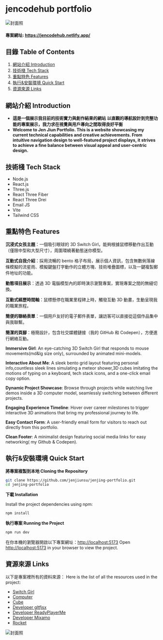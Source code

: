 # jencodehub portfolio

<img src="hhttps://hackmd-prod-images.s3-ap-northeast-1.amazonaws.com/uploads/upload_6490648908f256c798868346a738abad.png?AWSAccessKeyId=AKIA3XSAAW6AWSKNINWO&Expires=1732541670&Signature=f2%2BxarSrtbTB6bOVvsBqzD%2BtySA%3D" alt="封面照" />

#### 專案網址: https://jencodehub.netlify.app/

## <a name="table">目錄 Table of Contents</a>

1. [網站介紹 Introduction](#introduction)
2. [技術棧 Tech Stack](#tech-stack)
3. [重點特色 Features](#features)
4. [執行&安裝環境 Quick Start](#quick-start)
5. [資源來源 Links](#links)

## <a name="introduction">網站介紹 Introduction</a>

- **這是一個展示我目前的技術實力與創作結果的網站**
  **以直觀的導航設計到完整功能的專案展示，我力求在視覺與用戶導向之間取得良好平衡**
- **Welcome to Jen Jiun Portfolio.
  This is a website showcasing my current technical capabilities and creative achievements.
  From intuitive navigation design to well-featured project displays, it strives to achieve a fine balance between visual appeal and user-centric design.**

## <a name="tech-stack">技術棧 Tech Stack</a>

- Node.js
- React.js
- Three.js
- React Three Fiber
- React Three Drei
- Email JS
- Vite
- Tailwind CSS

## <a name="features">重點特色 Features</a>

**沉浸式女孩主題**：一個吸引眼球的 3D Switch Girl，能夠根據鼠標移動作出互動（僅限中型和大型尺寸），周圍環繞著動態迷你模型。

**互動式自我介紹**：採用流暢的 bento 格子布局，展示個人資訊，包含無數俐落線條模擬的流星雨、模擬鍵盤打字動作的立體方塊、技術堆疊圖標，以及一鍵複製郵件地址的功能。

**動態項目展示**：透過 3D 電腦模型內的即時演示瀏覽專案，實現專案之間的無縫切換。

**互動式經歷時間軸**：鼠標懸停在職業里程碑上時，觸發互動 3D 動畫，生動呈現我的職業旅程。

**簡便的聯絡表單**：一個用戶友好的電子郵件表單，讓訪客可以直接從這個作品集中與我聯繫。

**簡潔的頁腳**：極簡設計，包含社交媒體鏈接（我的 GitHub 和 Codepen），方便進行網絡互動。

**Immersive Girl**: An eye-catching 3D Switch Girl that responds to mouse movements(md&lg size only), surrounded by animated mini-models.

**Interactive About Me**: A sleek bento grid layout featuring personal info,countless sleek lines simulating a meteor shower,3D cubes imitating the motions of typing on a keyboard, tech stack icons, and a one-click email copy option.

**Dynamic Project Showcase**: Browse through projects while watching live demos inside a 3D computer model, seamlessly switching between different projects.

**Engaging Experience Timeline**: Hover over career milestones to trigger interactive 3D animations that bring my professional journey to life.

**Easy Contact Form**: A user-friendly email form for visitors to reach out directly from this portfolio.

**Clean Footer**: A minimalist design featuring social media links for easy networking( my Github & Codepen).

## <a name="quick-start">執行&安裝環境 Quick Start</a>

**將專案複製到本地 Cloning the Repository**

```bash
git clone https://github.com/jenjiunsu/jenjing-portfolio.git
cd jenjing-portfolio
```

**下載 Installation**

Install the project dependencies using npm:

```bash
npm install
```

**執行專案 Running the Project**

```bash
npm run dev
```

在你本機的瀏覽器開啟以下專案網址：[http://localhost:5173](http://localhost:5173)
Open [http://localhost:5173](http://localhost:5173) in your browser to view the project.

## <a name="links">資源來源 Links</a>

以下是專案裡所有的資料來源：
Here is the list of all the resources used in the project:

- [Switch Girl](https://www.tripo3d.ai/)
- [Computer](https://sketchfab.com/3d-models/lumen-64-computer-29bb034488474b79a21cdada562a060f)
- [Cube](https://sketchfab.com/3d-models/rounded-cube-e1e49d4e8e3641a6ad111713947de416)
- [Developer gltfjsx](https://gltf.pmnd.rs/)
- [Developer ReadyPlayerMe](https://readyplayer.me/)
- [Developer Mixamo](https://www.mixamo.com/)
- [Rocket](https://sketchfab.com/3d-models/rocket-b17a0f9f805c4fa7b978829006bbb57f)

<img src="https://hackmd.io/hsauWtpETYCllKBG_wNEXw" alt="封面照" />
